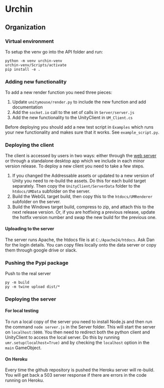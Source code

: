 # Urchin

## Organization

### Virtual environment

To setup the venv go into the API folder and run:

```
python -m venv urchin-venv
urchin-venv/Scripts/activate
pip install -e .
```

### Adding new functionality

To add a new render function you need three pieces:

 1. Update `unitymouse/render.py` to include the new function and add documentation
 2. Add the `socket.io` call to the set of calls in `Server/server.js`
 3. Add the new functionality to the UnityClient in `UM_Client.cs`

Before deploying you should add a new test script in `Examples` which runs your new functionality and makes sure that it works. See `example_script.py`.

### Deploying the client

The client is accessed by users in two ways: either through the [web server](http://data.virtualbrainlab.org/UMRenderer/) or through a standalone desktop app which we include in each minor version release. To deploy a new client you need to take a few steps.

 1. If you changed the Addressable assets or updated to a new version of Unity you need to re-build the assets. Do this for each build target separately. Then copy the `UnityClient/ServerData` folder to the `htdocs/UMData` subfolder on the server.
 2. Build the WebGL target build, then copy this to the `htdocs/UMRenderer` subfolder on the server.
 3. Build the Windows target build, compress to zip, and attach this to the next release version. Or, if you are hotfixing a previous release, update the hotfix version number and swap the new build for the previous one.

#### Uploading to the server

The server runs Apache, the htdocs file is at `C:/Apache24/htdocs`. Ask Dan for the login details. You can copy files locally onto the data server or copy them through google drive or slack. 

### Pushing the Pypi package

Push to the real server
```
py -m build
py -m twine upload dist/*
```

### Deploying the server

#### For local testing

To run a local copy of the server you need to install Node.js and then run the command `node server.js` in the Server folder. This will start the server on `localhost:5000`. You then need to redirect both the python client and UnityClient to access the local server. Do this by running `umr.setup(localhost=True)` and by checking the `localhost` option in the `main` GameObject.

#### On Heroku

Every time the github repository is pushed the Heroku server will re-build. You will get back a 503 server response if there are errors in the code running on Heroku. 
